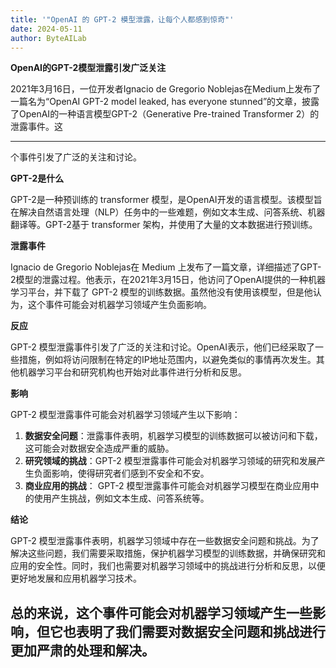 ```yaml
---
title: '"OpenAI 的 GPT-2 模型泄露，让每个人都感到惊奇"'
date: 2024-05-11
author: ByteAILab
---
```


**OpenAI的GPT-2模型泄露引发广泛关注**

2021年3月16日，一位开发者Ignacio de Gregorio Noblejas在Medium上发布了一篇名为“OpenAI GPT-2 model leaked, has everyone stunned”的文章，披露了OpenAI的一种语言模型GPT-2（Generative Pre-trained Transformer 2）的泄露事件。这

---
个事件引发了广泛的关注和讨论。

**GPT-2是什么**

GPT-2是一种预训练的 transformer 模型，是OpenAI开发的语言模型。该模型旨在解决自然语言处理（NLP）任务中的一些难题，例如文本生成、问答系统、机器翻译等。GPT-2基于 transformer 架构，并使用了大量的文本数据进行预训练。

**泄露事件**

Ignacio de Gregorio Noblejas在 Medium 上发布了一篇文章，详细描述了GPT-2模型的泄露过程。他表示，在2021年3月15日，他访问了OpenAI提供的一种机器学习平台，并下载了 GPT-2 模型的训练数据。虽然他没有使用该模型，但是他认为，这个事件可能会对机器学习领域产生负面影响。

**反应**

GPT-2 模型泄露事件引发了广泛的关注和讨论。OpenAI表示，他们已经采取了一些措施，例如将访问限制在特定的IP地址范围内，以避免类似的事情再次发生。其他机器学习平台和研究机构也开始对此事件进行分析和反思。

**影响**

GPT-2 模型泄露事件可能会对机器学习领域产生以下影响：

1. **数据安全问题**：泄露事件表明，机器学习模型的训练数据可以被访问和下载，这可能会对数据安全造成严重的威胁。
2. **研究领域的挑战**：GPT-2 模型泄露事件可能会对机器学习领域的研究和发展产生负面影响，使得研究者们感到不安全和不安。
3. **商业应用的挑战**： GPT-2 模型泄露事件可能会对机器学习模型在商业应用中的使用产生挑战，例如文本生成、问答系统等。

**结论**

GPT-2 模型泄露事件表明，机器学习领域中存在一些数据安全问题和挑战。为了解决这些问题，我们需要采取措施，保护机器学习模型的训练数据，并确保研究和应用的安全性。同时，我们也需要对机器学习领域中的挑战进行分析和反思，以便更好地发展和应用机器学习技术。

总的来说，这个事件可能会对机器学习领域产生一些影响，但它也表明了我们需要对数据安全问题和挑战进行更加严肃的处理和解决。
---

